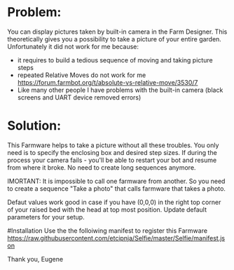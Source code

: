 # Problem:

You can display pictures taken by built-in camera in the Farm Designer. This theoretically gives you a possibility to
take a picture of your entire garden. Unfortunately it did not work for me because:
- it requires to build a tedious sequence of moving and taking picture steps
- repeated Relative Moves do not work for me https://forum.farmbot.org/t/absolute-vs-relative-move/3530/7
- Like many other people I have problems with the built-in camera (black screens and UART device removed errors)


# Solution:

This Farmware helps to take a picture without all these troubles. You only need is to specify the enclosing box and desired
step sizes. If during the process your camera fails - you'll be able to restart your bot and resume from where it broke.
No need to create long sequences anymore.

IMORTANT: It is impossible to call one farmware from another. So you need to create a sequence "Take a photo" that calls
farmware that takes a photo.

Defaut values work good in case if you have (0,0,0) in the right top corner of your raised bed with the head at top most
position. Update default parameters for your setup.


#Installation
Use the the folloiwing manifest to register this Farmware https://raw.githubusercontent.com/etcipnja/Selfie/master/Selfie/manifest.json

Thank you,
Eugene
